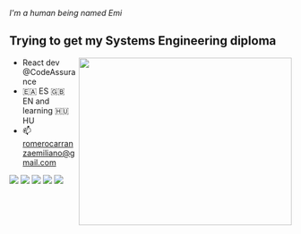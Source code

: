 _I'm a human being named Emi_
## Trying to get my Systems Engineering diploma

<img align="right" width="380" height="300" src="https://media3.giphy.com/media/13PbEUgXtEOzPa/giphy.gif?cid=790b76114d5465d80898cb6cffd76aabe360c713820810bf&rid=giphy.gif&ct=g">

- React dev @CodeAssurance
- 🇪🇦 ES 🇬🇧 EN and learning 🇭🇺 HU
- 📫 romerocarranzaemiliano@gmail.com

![](https://img.shields.io/badge/JavaScript-323330?style=for-the-badge&logo=javascript&logoColor=F7DF1E)
![](https://img.shields.io/badge/React-20232A?style=for-the-badge&logo=react&logoColor=white)
![](https://img.shields.io/badge/HTML-239120?style=for-the-badge&logo=html5&logoColor=white)
![](https://img.shields.io/badge/CSS3-1572B6?style=for-the-badge&logo=css3&logoColor=white)
![](https://img.shields.io/badge/TypeScript-007ACC?style=for-the-badge&logo=typescript&logoColor=white)


<!--
**RomeroCarranzaEmiliano/RomeroCarranzaEmiliano** is a ✨ _special_ ✨ repository because its `README.md` (this file) appears on your GitHub profile.

Here are some ideas to get you started:

- 🔭 I’m currently working on ...
- 🌱 I’m currently learning ...
- 👯 I’m looking to collaborate on ...
- 🤔 I’m looking for help with ...
- 💬 Ask me about ...
- 📫 How to reach me: ...
- 😄 Pronouns: ...
- ⚡ Fun fact: ...
-->
